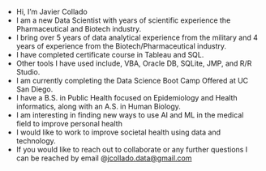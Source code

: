 - Hi, I’m Javier Collado
-   I am a new Data Scientist with years of scientific experience the Pharmaceutical and Biotech industry. 
-   I bring over 5 years of data analytical experience from the military and 4 years of experience from the Biotech/Pharmaceutical industry.
-   I have completed certificate course in Tableau and SQL. 
-   Other tools I have used include, VBA, Oracle DB, SQLite, JMP, and R/R Studio.
-   I am currently completing the Data Science Boot Camp Offered at UC San Diego.
-   I have a B.S. in Public Health focused on Epidemiology and Health informatics, along with an A.S. in Human Biology.
-   I am interesting in finding new ways to use AI and ML in the medical field to improve personal health
-   I would like to work to improve societal health using data and technology.
-   If you would like to reach out to collaborate or any further questions I can be reached by email @jcollado.data@gmail.com

<!---
JCollado-Data/JCollado-Data is a ✨ special ✨ repository because its `README.md` (this file) appears on your GitHub profile.
You can click the Preview link to take a look at your changes.
--->
